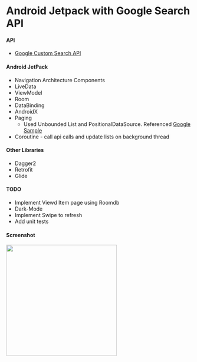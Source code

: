 # Android Jetpack with Google Search API
#### API
  * [Google Custom Search API](https://developers.google.com/custom-search/v1/overview)
#### Android JetPack
  * Navigation Architecture Components
  * LiveData
  * ViewModel
  * Room
  * DataBinding
  * AndroidX
  * Paging 
    - Used Unbounded List and PositionalDataSource. Referenced [Google Sample](https://github.com/googlesamples/android-architecture-components/tree/master/PagingWithNetworkSample)
  * Coroutine - call api calls and update lists on background thread
#### Other Libraries
  * Dagger2
  * Retrofit
  * Glide
#### TODO
  * Implement Viewd Item page using Roomdb
  * Dark-Mode
  * Implement Swipe to refresh 
  * Add unit tests
#### Screenshot
<img src="https://github.com/TktkOkym/sneakers_ootd_google_custom_search_api/blob/master/Screenshot/paging.gif" width="300" />
